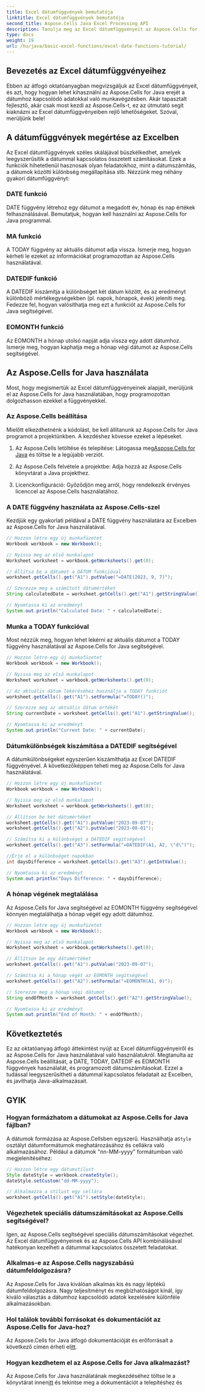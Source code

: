 ```yaml
---
title: Excel dátumfüggvények bemutatója
linktitle: Excel dátumfüggvények bemutatója
second_title: Aspose.Cells Java Excel Processing API
description: Tanulja meg az Excel dátumfüggvényeit az Aspose.Cells for Java segítségével. Fedezze fel a lépésről lépésre bemutatott oktatóanyagokat a forráskóddal.
type: docs
weight: 19
url: /hu/java/basic-excel-functions/excel-date-functions-tutorial/
---
```


## Bevezetés az Excel dátumfüggvényeihez

Ebben az átfogó oktatóanyagban megvizsgáljuk az Excel dátumfüggvényeit, és azt, hogy hogyan lehet kihasználni az Aspose.Cells for Java erejét a dátumhoz kapcsolódó adatokkal való munkavégzésben. Akár tapasztalt fejlesztő, akár csak most kezdi az Aspose.Cells-t, ez az útmutató segít kiaknázni az Excel dátumfüggvényeiben rejlő lehetőségeket. Szóval, merüljünk bele!

## A dátumfüggvények megértése az Excelben

Az Excel dátumfüggvények széles skálájával büszkélkedhet, amelyek leegyszerűsítik a dátummal kapcsolatos összetett számításokat. Ezek a funkciók hihetetlenül hasznosak olyan feladatokhoz, mint a dátumszámítás, a dátumok közötti különbség megállapítása stb. Nézzünk meg néhány gyakori dátumfüggvényt:

### DATE funkció

DATE függvény létrehoz egy dátumot a megadott év, hónap és nap értékek felhasználásával. Bemutatjuk, hogyan kell használni az Aspose.Cells for Java programmal.

### MA funkció

A TODAY függvény az aktuális dátumot adja vissza. Ismerje meg, hogyan kérheti le ezeket az információkat programozottan az Aspose.Cells használatával.

### DATEDIF funkció

A DATEDIF kiszámítja a különbséget két dátum között, és az eredményt különböző mértékegységekben (pl. napok, hónapok, évek) jeleníti meg. Fedezze fel, hogyan valósíthatja meg ezt a funkciót az Aspose.Cells for Java segítségével.

### EOMONTH funkció

Az EOMONTH a hónap utolsó napját adja vissza egy adott dátumhoz. Ismerje meg, hogyan kaphatja meg a hónap végi dátumot az Aspose.Cells segítségével.

## Az Aspose.Cells for Java használata

Most, hogy megismertük az Excel dátumfüggvényeinek alapjait, merüljünk el az Aspose.Cells for Java használatában, hogy programozottan dolgozhasson ezekkel a függvényekkel.

### Az Aspose.Cells beállítása

Mielőtt elkezdhetnénk a kódolást, be kell állítanunk az Aspose.Cells for Java programot a projektünkben. A kezdéshez kövesse ezeket a lépéseket.

1. Az Aspose.Cells letöltése és telepítése: Látogassa meg[Aspose.Cells for Java](https://releases.aspose.com/cells/java/) és töltse le a legújabb verziót.

2. Az Aspose.Cells felvétele a projektbe: Adja hozzá az Aspose.Cells könyvtárat a Java projekthez.

3. Licenckonfiguráció: Győződjön meg arról, hogy rendelkezik érvényes licenccel az Aspose.Cells használatához.

### A DATE függvény használata az Aspose.Cells-szel

Kezdjük egy gyakorlati példával a DATE függvény használatára az Excelben az Aspose.Cells for Java használatával.

```java
// Hozzon létre egy új munkafüzetet
Workbook workbook = new Workbook();

// Nyissa meg az első munkalapot
Worksheet worksheet = workbook.getWorksheets().get(0);

// Állítsa be a dátumot a DÁTUM funkcióval
worksheet.getCells().get("A1").putValue("=DATE(2023, 9, 7)");

// Szerezze meg a számított dátumértéket
String calculatedDate = worksheet.getCells().get("A1").getStringValue();

// Nyomtassa ki az eredményt
System.out.println("Calculated Date: " + calculatedDate);
```

### Munka a TODAY funkcióval

Most nézzük meg, hogyan lehet lekérni az aktuális dátumot a TODAY függvény használatával az Aspose.Cells for Java segítségével.

```java
// Hozzon létre egy új munkafüzetet
Workbook workbook = new Workbook();

// Nyissa meg az első munkalapot
Worksheet worksheet = workbook.getWorksheets().get(0);

// Az aktuális dátum lekéréséhez használja a TODAY funkciót
worksheet.getCells().get("A1").setFormula("=TODAY()");

// Szerezze meg az aktuális dátum értékét
String currentDate = worksheet.getCells().get("A1").getStringValue();

// Nyomtassa ki az eredményt
System.out.println("Current Date: " + currentDate);
```

### Dátumkülönbségek kiszámítása a DATEDIF segítségével

A dátumkülönbségeket egyszerűen kiszámíthatja az Excel DATEDIF függvényével. A következőképpen teheti meg az Aspose.Cells for Java használatával.

```java
// Hozzon létre egy új munkafüzetet
Workbook workbook = new Workbook();

// Nyissa meg az első munkalapot
Worksheet worksheet = workbook.getWorksheets().get(0);

// Állítson be két dátumértéket
worksheet.getCells().get("A1").putValue("2023-09-07");
worksheet.getCells().get("A2").putValue("2023-08-01");

// Számítsa ki a különbséget a DATEDIF segítségével
worksheet.getCells().get("A3").setFormula("=DATEDIF(A1, A2, \"d\")");

//Érje el a különbséget napokban
int daysDifference = worksheet.getCells().get("A3").getIntValue();

// Nyomtassa ki az eredményt
System.out.println("Days Difference: " + daysDifference);
```

### A hónap végének megtalálása

Az Aspose.Cells for Java segítségével az EOMONTH függvény segítségével könnyen megtalálhatja a hónap végét egy adott dátumhoz.

```java
// Hozzon létre egy új munkafüzetet
Workbook workbook = new Workbook();

// Nyissa meg az első munkalapot
Worksheet worksheet = workbook.getWorksheets().get(0);

// Állítson be egy dátumértéket
worksheet.getCells().get("A1").putValue("2023-09-07");

// Számítsa ki a hónap végét az EOMONTH segítségével
worksheet.getCells().get("A2").setFormula("=EOMONTH(A1, 0)");

// Szerezze meg a hónap végi dátumot
String endOfMonth = worksheet.getCells().get("A2").getStringValue();

// Nyomtassa ki az eredményt
System.out.println("End of Month: " + endOfMonth);
```

## Következtetés

Ez az oktatóanyag átfogó áttekintést nyújt az Excel dátumfüggvényeiről és az Aspose.Cells for Java használatával való használatukról. Megtanulta az Aspose.Cells beállítását, a DATE, TODAY, DATEDIF és EOMONTH függvények használatát, és programozott dátumszámításokat. Ezzel a tudással leegyszerűsítheti a dátummal kapcsolatos feladatait az Excelben, és javíthatja Java-alkalmazásait.

## GYIK

### Hogyan formázhatom a dátumokat az Aspose.Cells for Java fájlban?

 A dátumok formázása az Aspose.Cellsben egyszerű. Használhatja a`Style` osztályt dátumformátumok meghatározásához és cellákra való alkalmazásához. Például a dátumok "nn-MM-yyyy" formátumban való megjelenítéséhez:

```java
// Hozzon létre egy dátumstílust
Style dateStyle = workbook.createStyle();
dateStyle.setCustom("dd-MM-yyyy");

// Alkalmazza a stílust egy cellára
worksheet.getCells().get("A1").setStyle(dateStyle);
```

### Végezhetek speciális dátumszámításokat az Aspose.Cells segítségével?

Igen, az Aspose.Cells segítségével speciális dátumszámításokat végezhet. Az Excel dátumfüggvényeinek és az Aspose.Cells API kombinálásával hatékonyan kezelheti a dátummal kapcsolatos összetett feladatokat.

### Alkalmas-e az Aspose.Cells nagyszabású dátumfeldolgozásra?

Az Aspose.Cells for Java kiválóan alkalmas kis és nagy léptékű dátumfeldolgozásra. Nagy teljesítményt és megbízhatóságot kínál, így kiváló választás a dátumhoz kapcsolódó adatok kezelésére különféle alkalmazásokban.

### Hol találok további forrásokat és dokumentációt az Aspose.Cells for Java-hoz?

 Az Aspose.Cells for Java átfogó dokumentációját és erőforrásait a következő címen érheti el[itt](https://reference.aspose.com/cells/java/).

### Hogyan kezdhetem el az Aspose.Cells for Java alkalmazást?

 Az Aspose.Cells for Java használatának megkezdéséhez töltse le a könyvtárat innen[itt](https://releases.aspose.com/cells/java/) és tekintse meg a dokumentációt a telepítéshez és
